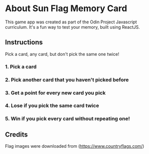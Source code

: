 # About Sun Flag Memory Card

This game app was created as part of the Odin Project Javascript curriculum. It's a fun way to test your memory, built using ReactJS.

## Instructions

Pick a card, any card, but don't pick the same one twice! 

### 1. Pick a card
### 2. Pick another card that you haven't picked before
### 3. Get a point for every new card you pick
### 4. Lose if you pick the same card twice
### 5. Win if you pick every card without repeating one!

## Credits

Flag images were downloaded from (https://www.countryflags.com/)
